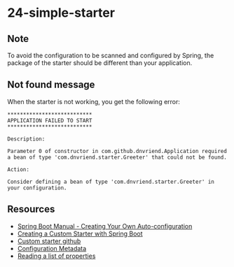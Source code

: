 # 24-simple-starter

## Note
To avoid the configuration to be scanned and configured by Spring, the package of the starter should be different
than your application.

## Not found message
When the starter is not working, you get the following error:

```test
***************************
APPLICATION FAILED TO START
***************************

Description:

Parameter 0 of constructor in com.github.dnvriend.Application required a bean of type 'com.dnvriend.starter.Greeter' that could not be found.

Action:

Consider defining a bean of type 'com.dnvriend.starter.Greeter' in your configuration.
```

## Resources
- [Spring Boot Manual - Creating Your Own Auto-configuration](https://docs.spring.io/spring-boot/docs/current/reference/html/boot-features-developing-auto-configuration.html)
- [Creating a Custom Starter with Spring Boot](https://www.baeldung.com/spring-boot-custom-starter)
- [Custom starter github](https://github.com/eugenp/tutorials/tree/master/spring-boot-custom-starter)
- [Configuration Metadata](https://docs.spring.io/spring-boot/docs/current/reference/html/configuration-metadata.html)
- [Reading a list of properties](https://stackoverflow.com/questions/12576156/reading-a-list-from-properties-file-and-load-with-spring-annotation-value)